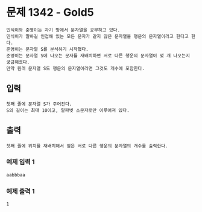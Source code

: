 # 문제 1342 - Gold5
    민식이와 준영이는 자기 방에서 문자열을 공부하고 있다.
    민식이가 말하길 인접해 있는 모든 문자가 같지 않은 문자열을 행운의 문자열이라고 한다고 한다. 
    준영이는 문자열 S를 분석하기 시작했다. 
    준영이는 문자열 S에 나오는 문자를 재배치하면 서로 다른 행운의 문자열이 몇 개 나오는지 궁금해졌다.
    만약 원래 문자열 S도 행운의 문자열이라면 그것도 개수에 포함한다.

## 입력
    첫째 줄에 문자열 S가 주어진다. 
    S의 길이는 최대 10이고, 알파벳 소문자로만 이루어져 있다.

## 출력
    첫째 줄에 위치를 재배치해서 얻은 서로 다른 행운의 문자열의 개수를 출력한다.

### 예제 입력 1
    aabbbaa
### 예제 출력 1
    1